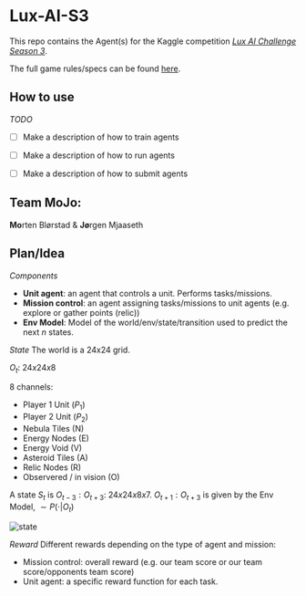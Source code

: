# Lux-AI-S3
This repo contains the Agent(s) for the Kaggle competition [*Lux AI Challenge Season 3*](https://github.com/Lux-AI-Challenge/Lux-Design-S3/blob/main/kits/README.md).

The full game rules/specs can be found [here](https://github.com/Lux-AI-Challenge/Lux-Design-S3/blob/main/docs/specs.md).

## How to use

*TODO*
- [ ] Make a description of how to train agents 
- [ ] Make a description of how to run agents
- [ ] Make a description of how to submit agents 


## Team MoJo: 
**Mo**rten Blørstad & **Jø**rgen Mjaaseth

## Plan/Idea

*Components*
- **Unit agent**: an agent that controls a unit. Performs tasks/missions.  
- **Mission control**: an agent assigning tasks/missions to unit agents (e.g. explore or gather points (relic))
-  **Env Model**: Model of the world/env/state/transition used to predict the next $n$ states.

*State*
The world is a 24x24 grid.


$O_t$: $24x24x8$

8 channels: 
- Player 1 Unit ($P_1$)
- Player 2 Unit ($P_2$)
- Nebula Tiles (N)
- Energy Nodes (E)
- Energy Void (V)
- Asteroid Tiles (A)
- Relic Nodes (R)
- Observered / in vision (O)

A state $S_t$ is $O_{t-3}:O_{t+3}$: $24x24x8x7$.
$O_{t+1}:O_{t+3}$ is given by the Env Model, $\sim P(\cdot | O_t)$ 

![state](https://github.com/user-attachments/assets/9c09c31d-b274-43fc-be4d-1934c46f2e35)



*Reward* 
Different rewards depending on the  type of agent and mission:
- Mission control: overall reward (e.g. our team score or our team score/opponents team score)
- Unit agent: a specific reward function for each task. 




